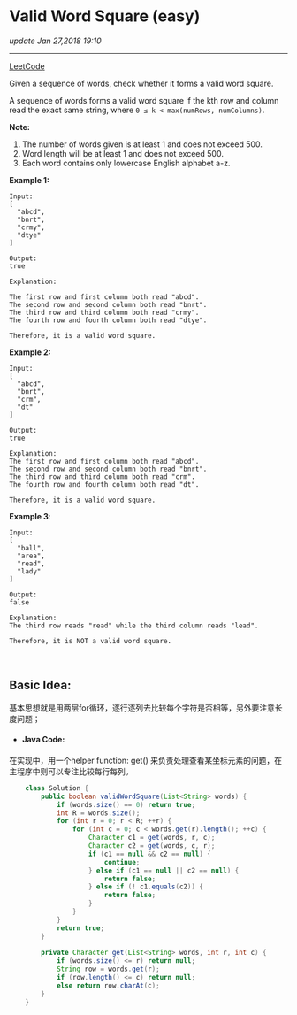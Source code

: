 # Valid Word Square (easy)
_update Jan 27,2018  19:10_

---
[LeetCode](https://leetcode.com/problems/valid-word-square/description/)

Given a sequence of words, check whether it forms a valid word square.

A sequence of words forms a valid word square if the kth row and column read the exact same string, where `0 ≤ k < max(numRows, numColumns)`.

**Note:**    

1. The number of words given is at least 1 and does not exceed 500.
2. Word length will be at least 1 and does not exceed 500.
3. Each word contains only lowercase English alphabet a-z.

**Example 1:**
  
    Input:
    [
      "abcd",
      "bnrt",
      "crmy",
      "dtye"
    ]
    
    Output:
    true
    
    Explanation:
    
    The first row and first column both read "abcd".
    The second row and second column both read "bnrt".
    The third row and third column both read "crmy".
    The fourth row and fourth column both read "dtye".
    
    Therefore, it is a valid word square.

**Example 2:**

    Input:
    [
      "abcd",
      "bnrt",
      "crm",
      "dt"
    ]
    
    Output:
    true
    
    Explanation:
    The first row and first column both read "abcd".
    The second row and second column both read "bnrt".
    The third row and third column both read "crm".
    The fourth row and fourth column both read "dt".
    
    Therefore, it is a valid word square.
    
**Example 3**:

    Input:
    [
      "ball",
      "area",
      "read",
      "lady"
    ]
    
    Output:
    false
    
    Explanation:
    The third row reads "read" while the third column reads "lead".
    
    Therefore, it is NOT a valid word square.
    
<br>

## Basic Idea:
基本思想就是用两层for循环，逐行逐列去比较每个字符是否相等，另外要注意长度问题；

* #### Java Code:
在实现中，用一个helper function: get() 来负责处理查看某坐标元素的问题，在主程序中则可以专注比较每行每列。
```java
    class Solution {
        public boolean validWordSquare(List<String> words) {
            if (words.size() == 0) return true;
            int R = words.size();
            for (int r = 0; r < R; ++r) {
                for (int c = 0; c < words.get(r).length(); ++c) {
                    Character c1 = get(words, r, c);
                    Character c2 = get(words, c, r);
                    if (c1 == null && c2 == null) {
                        continue;
                    } else if (c1 == null || c2 == null) {
                        return false;
                    } else if (! c1.equals(c2)) {
                        return false;
                    }
                }
            }
            return true;
        }
        
        private Character get(List<String> words, int r, int c) {
            if (words.size() <= r) return null;
            String row = words.get(r);
            if (row.length() <= c) return null;
            else return row.charAt(c);
        }
    }
```

















